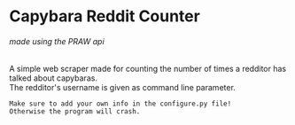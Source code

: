 # Capybara Reddit Counter
###### made using the PRAW api

A simple web scraper made for counting the number of times a 
redditor has talked about capybaras.\
The redditor's username is given as command line parameter.

    Make sure to add your own info in the configure.py file!
    Otherwise the program will crash.